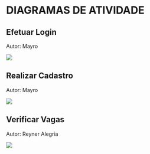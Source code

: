 # DIAGRAMAS DE ATIVIDADE

## Efetuar Login

Autor: Mayro

![](https://raw.githubusercontent.com/reyneralegria13/App-JobFinderv1/main/docs/UML/images/Diagrama%20de%20Atividade%20-%20Efetuar%20Login.png)

## Realizar Cadastro

Autor: Mayro

![](https://raw.githubusercontent.com/reyneralegria13/App-JobFinderv1/main/docs/UML/images/Diagrama%20de%20Atividade%20-%20Realizar%20Cadastro.png)


## Verificar Vagas

Autor: Reyner Alegria

![](https://github.com/reyneralegria13/App-JobFinderv1/blob/main/docs/UML/images/diagrama%20de%20atividade%20Verificar%20Vagas.png)

